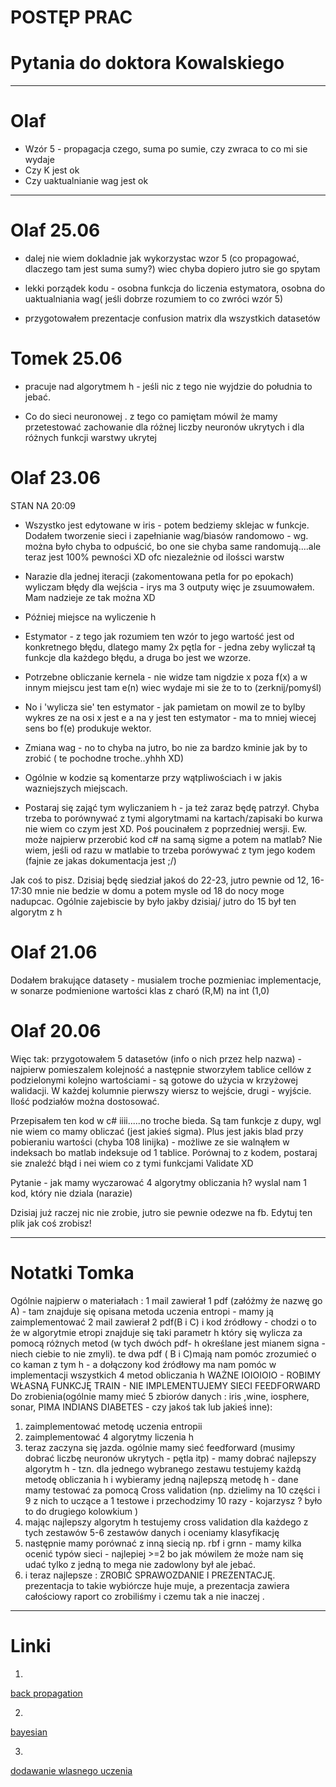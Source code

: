 # POSTĘP PRAC

# Pytania do doktora Kowalskiego
--------------
# Olaf
* Wzór 5 - propagacja czego, suma po sumie, czy zwraca to co mi sie wydaje
* Czy K jest ok
* Czy uaktualnianie wag jest ok

--------------

# Olaf 25.06
* dalej nie wiem dokladnie jak wykorzystac wzor 5 (co propagować, dlaczego tam jest suma sumy?) wiec chyba dopiero jutro sie go spytam

* lekki porządek kodu - osobna funkcja do liczenia estymatora, osobna do uaktualniania wag( jeśli dobrze rozumiem to co zwróci wzór 5)

* przygotowałem prezentacje confusion matrix dla wszystkich datasetów

# Tomek 25.06
* pracuje nad algorytmem h - jeśli nic z tego nie wyjdzie do południa to jebać. 

* Co do sieci neuronowej . z tego co pamiętam mówil że mamy przetestować zachowanie dla różnej liczby neuronów ukrytych i dla różnych funkcji warstwy ukrytej

# Olaf 23.06

STAN NA 20:09


* Wszystko jest edytowane w iris - potem bedziemy sklejac w funkcje. Dodałem tworzenie sieci i zapełnianie wag/biasów randomowo - wg. można było chyba to odpuścić, bo one sie chyba same randomują....ale teraz jest 100% pewności XD ofc niezależnie od ilośsci warstw

* Narazie dla jednej iteracji (zakomentowana petla for po epokach) wyliczam błędy dla wejścia - irys ma 3 outputy więc je zsuumowałem. Mam nadzieje ze tak można XD

* Później miejsce na wyliczenie h

* Estymator - z tego jak rozumiem ten wzór to jego wartość jest od konkretnego błędu, dlatego mamy 2x pętla for - jedna zeby wyliczał tą funkcje dla każdego błędu, a druga bo jest we wzorze.

* Potrzebne obliczanie kernela - nie widze tam nigdzie x poza f(x) a w innym miejscu jest tam e(n) wiec wydaje mi sie że to to (zerknij/pomyśl)

* No i 'wylicza sie' ten estymator - jak pamietam on mowil ze to bylby wykres ze na osi x jest e a na y jest ten estymator - ma to mniej wiecej sens bo f(e) produkuje wektor.

* Zmiana wag - no to chyba na jutro, bo nie za bardzo kminie jak by to zrobić ( te pochodne troche..yhhh XD)

* Ogólnie w kodzie są komentarze przy wątpliwościach i w jakis wazniejszych miejscach.

* Postaraj się zająć tym wyliczaniem h  - ja też zaraz będę patrzył. Chyba trzeba to porównywać z tymi algorytmami na kartach/zapisaki bo kurwa nie wiem co czym jest XD. Poś poucinałem z poprzedniej wersji. Ew. może najpierw przerobić kod c# na samą sigme a potem na matlab? Nie wiem, jeśli od razu w matlabie to trzeba porówywać z tym jego kodem (fajnie ze jakas dokumentacja jest ;/)

Jak coś to pisz. Dzisiaj będę siedział jakoś do 22-23, jutro pewnie od 12, 16-17:30 mnie nie bedzie w domu a potem mysle od 18 do nocy moge nadupcac. Ogólnie zajebiscie by było jakby dzisiaj/ jutro do 15 był ten algorytm z h






# Olaf 21.06
Dodałem brakujące datasety - musialem troche pozmieniac implementacje, w sonarze podmienione wartości klas z charó (R,M) na int (1,0)



# Olaf 20.06
Więc tak: przygotowałem 5 datasetów (info o nich przez help nazwa) - najpierw pomieszalem kolejność a następnie stworzyłem tablice cellów z podzielonymi kolejno wartościami - są gotowe do użycia w krzyżowej walidacji. W każdej kolumnie pierwszy wiersz to wejście, drugi - wyjście. Ilość podziałów można dostosować.


Przepisałem ten kod w c# iiii.....no troche bieda. Są tam funkcje z dupy, wgl nie wiem co mamy obliczać (jest jakieś sigma). Plus jest jakis blad przy pobieraniu wartości (chyba 108 linijka) - możliwe ze sie walnąłem w indeksach bo matlab indeksuje od 1 tablice. Porównaj to z kodem, postaraj sie znaleźć błąd i nei wiem co z tymi funkcjami Validate XD

Pytanie - jak mamy wyczarować 4 algorytmy obliczania h? wyslal nam 1 kod, który nie dziala (narazie)

Dzisiaj już raczej nic nie zrobie, jutro sie pewnie odezwe na fb. 
Edytuj ten plik jak coś zrobisz!


--------------

# Notatki Tomka
Ogólnie najpierw o materiałach :
1 mail zawierał 1 pdf (załóżmy że nazwę go A) - tam znajduje się opisana metoda uczenia entropi - mamy ją zaimplementować
2 mail zawierał 2 pdf(B i C)  i kod źródłowy - chodzi o to że w algorytmie etropi znajduje się taki parametr h który się wylicza za pomocą różnych metod (w tych dwóch pdf- h określane jest mianem signa - niech ciebie to nie zmyli). te dwa pdf ( B i C)mają nam pomóc zrozumieć o co kaman z tym h - a dołączony kod źródłowy ma nam pomóc w implementacji wszystkich 4 metod obliczania h
WAŻNE IOIOIOIO - ROBIMY WŁASNĄ FUNKCJĘ TRAIN - NIE IMPLEMENTUJEMY SIECI FEEDFORWARD
Do zrobienia(ogólnie mamy mieć 5 zbiorów danych : iris ,wine, iosphere, sonar, PIMA INDIANS DIABETES - czy jakoś tak lub jakieś inne):
1. zaimplementować metodę uczenia entropii
2. zaimplementować 4 algorytmy liczenia h 
3. teraz zaczyna się jazda. ogólnie mamy sieć feedforward (musimy dobrać liczbę neuronów ukrytych  - pętla itp) - mamy dobrać najlepszy algorytm h - tzn.  dla jednego  wybranego zestawu testujemy każdą metodę obliczania h i wybieramy jedną najlepszą metodę h  - dane mamy testować za pomocą Cross validation (np. dzielimy na 10 części i 9 z nich to uczące a 1 testowe i przechodzimy 10 razy - kojarzysz ? było to do drugiego kolowkium )
4. mając najlepszy algorytm h  testujemy cross validation dla każdego z tych zestawów 5-6 zestawów danych i oceniamy klasyfikację 
5. następnie mamy  porównać z inną siecią np. rbf i grnn - mamy kilka ocenić typów sieci - najlepiej >=2 bo jak mówilem że może nam się udać tylko z jedną to mega nie zadowlony był ale jebać. 
6. i teraz najlepsze : ZROBIĆ SPRAWOZDANIE I PREZENTACJĘ. prezentacja to takie wybiórcze huje muje, a prezentacja zawiera całościowy raport co zrobiliśmy i czemu tak a nie inaczej .

-------------


# Linki
1.

[back propagation](https://mattmazur.com/2015/03/17/a-step-by-step-backpropagation-example/)


2. 

[bayesian](http://crsouza.com/2009/11/18/neural-network-learning-by-the-levenberg-marquardt-algorithm-with-bayesian-regularization-part-1/)


3.

[dodawanie wlasnego uczenia](https://www.mathworks.com/matlabcentral/answers/56137-how-to-use-a-custom-transfer-function-in-neural-net-training)

